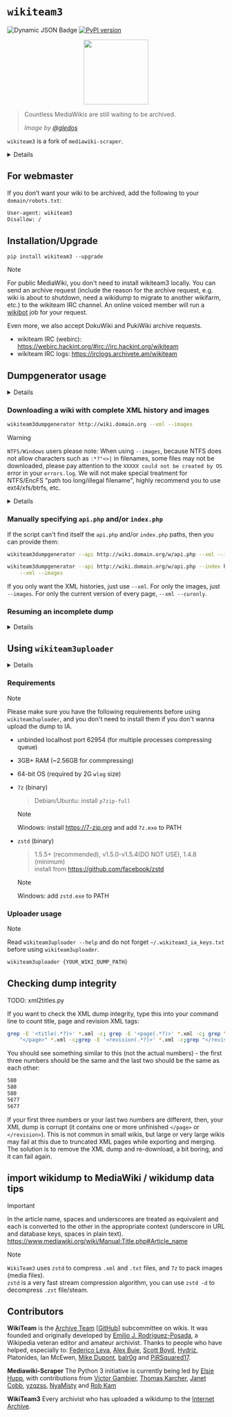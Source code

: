 # `wikiteam3`

![Dynamic JSON Badge](https://img.shields.io/badge/dynamic/json?url=https%3A%2F%2Farchive.org%2Fadvancedsearch.php%3Fq%3Dsubject%3Awikiteam3%26rows%3D1%26page%3D1%26output%3Djson&query=%24.response.numFound&label=WikiTeam3%20Dumps%40IA)
[![PyPI version](https://badge.fury.io/py/wikiteam3.svg)](https://badge.fury.io/py/wikiteam3)

<!-- !["MediaWikiArchive.png"](./MediaWikiArchive.png) -->
<div align=center><img width = "150" height ="150" src ="https://raw.githubusercontent.com/saveweb/wikiteam3/v4-main/MediaWikiArchive.png"/></div>

> Countless MediaWikis are still waiting to be archived.
>
> _Image by [@gledos](https://github.com/gledos/)_

`wikiteam3` is a fork of `mediawiki-scraper`.

<details>

## Why we fork mediawiki-scraper

Originally, mediawiki-scraper was named wikiteam3, but wikiteam upstream (py2 version) suggested that the name should be changed to avoid confusion with the original wikiteam.  
Half a year later, we didn't see any py3 porting progress in the original wikiteam, and mediawiki-scraper lacks "code" reviewers.  
So, we decided to break that suggestion, fork and named it back to wikiteam3, put the code here, and release it to pypi wildly.

Everything still under GPLv3 license.

</details>

## For webmaster

If you don’t want your wiki to be archived, add the following to your `domain/robots.txt`:

```robots.txt
User-agent: wikiteam3
Disallow: /
```


## Installation/Upgrade

```shell
pip install wikiteam3 --upgrade
```

>[!NOTE]
> For public MediaWiki, you don't need to install wikiteam3 locally. You can send an archive request (include the reason for the archive request, e.g. wiki is about to shutdown, need a wikidump to migrate to another wikifarm, etc.) to the wikiteam IRC channel. An online voiced member will run a [wikibot](https://github.com/DigitalDwagon/WikiBot) job for your request.
>
> Even more, we also accept DokuWiki and PukiWiki archive requests.
> 
> - wikiteam IRC (webirc): https://webirc.hackint.org/#irc://irc.hackint.org/wikiteam
> - wikiteam IRC logs: https://irclogs.archivete.am/wikiteam

## Dumpgenerator usage

<!-- DUMPER -->
<details>

```bash
usage: wikiteam3dumpgenerator [-h] [-v] [--cookies cookies.txt] [--delay 1.5]
                              [--retries 5] [--path PATH] [--resume] [--force]
                              [--user USER] [--pass PASSWORD]
                              [--http-user HTTP_USER]
                              [--http-pass HTTP_PASSWORD] [--insecure]
                              [--verbose] [--api_chunksize 50] [--api API]
                              [--index INDEX] [--index-check-threshold 0.80]
                              [--xml] [--curonly] [--xmlapiexport]
                              [--xmlrevisions] [--xmlrevisions_page]
                              [--namespaces 1,2,3] [--exnamespaces 1,2,3]
                              [--images] [--bypass-cdn-image-compression]
                              [--image-timestamp-interval 2019-01-02T01:36:06Z/2023-08-12T10:36:06Z]
                              [--ia-wbm-booster {0,1,2,3}]
                              [--assert-max-pages 123]
                              [--assert-max-edits 123]
                              [--assert-max-images 123]
                              [--assert-max-images-bytes 123]
                              [--get-wiki-engine] [--failfast] [--upload]
                              [-g UPLOADER_ARGS]
                              [wiki]

options:
  -h, --help            show this help message and exit
  -v, --version         show program's version number and exit
  --cookies cookies.txt
                        path to a cookies.txt file
  --delay 1.5           adds a delay (in seconds) [NOTE: most HTTP servers
                        have a 5s HTTP/1.1 keep-alive timeout, you should
                        consider it if you wanna reuse the connection]
  --retries 5           Maximum number of retries for
  --path PATH           path to store wiki dump at
  --resume              resumes previous incomplete dump (requires --path)
  --force               download it even if Wikimedia site or a recent dump
                        exists in the Internet Archive
  --user USER           Username if MediaWiki authentication is required.
  --pass PASSWORD       Password if MediaWiki authentication is required.
  --http-user HTTP_USER
                        Username if HTTP authentication is required.
  --http-pass HTTP_PASSWORD
                        Password if HTTP authentication is required.
  --insecure            Disable SSL certificate verification
  --verbose
  --api_chunksize 50    Chunk size for MediaWiki API (arvlimit, ailimit, etc.)

  wiki                  URL to wiki (e.g. http://wiki.domain.org), auto
                        detects API and index.php
  --api API             URL to API (e.g. http://wiki.domain.org/w/api.php)
  --index INDEX         URL to index.php (e.g.
                        http://wiki.domain.org/w/index.php), (not supported
                        with --images on newer(?) MediaWiki without --api)
  --index-check-threshold 0.80
                        pass index.php check if result is greater than (>)
                        this value (default: 0.80)

Data to download:
  What info download from the wiki

  --xml                 Export XML dump using Special:Export (index.php).
                        (supported with --curonly)
  --curonly             store only the latest revision of pages
  --xmlapiexport        Export XML dump using API:revisions instead of
                        Special:Export, use this when Special:Export fails and
                        xmlrevisions not supported. (supported with --curonly)
  --xmlrevisions        Export all revisions from an API generator
                        (API:Allrevisions). MediaWiki 1.27+ only. (not
                        supported with --curonly)
  --xmlrevisions_page   [[! Development only !]] Export all revisions from an
                        API generator, but query page by page MediaWiki 1.27+
                        only. (default: --curonly)
  --namespaces 1,2,3    comma-separated value of namespaces to include (all by
                        default)
  --exnamespaces 1,2,3  comma-separated value of namespaces to exclude
  --images              Generates an image dump

Image dump options:
  Options for image dump (--images)

  --bypass-cdn-image-compression
                        Bypass CDN image compression. (CloudFlare Polish,
                        etc.) [WARNING: This will increase CDN origin traffic,
                        and not effective for all HTTP Server/CDN, please
                        don't use this blindly.]
  --image-timestamp-interval 2019-01-02T01:36:06Z/2023-08-12T10:36:06Z
                        Only download images uploaded in the given time
                        interval. [format: ISO 8601 UTC interval] (only works
                        with api)
  --ia-wbm-booster {0,1,2,3}
                        Download images from Internet Archive Wayback Machine
                        if possible, reduce the bandwidth usage of the wiki.
                        [0: disabled (default), 1: use earliest snapshot, 2:
                        use latest snapshot, 3: the closest snapshot to the
                        image's upload time]

Assertions:
  What assertions to check before actually downloading, if any assertion
  fails, program will exit with exit code 45. [NOTE: This feature requires
  correct siteinfo API response from the wiki, and not working properly with
  some wikis. But it's useful for mass automated archiving, so you can
  schedule a re-run for HUGE wiki that may run out of your disk]

  --assert-max-pages 123
                        Maximum number of pages to download
  --assert-max-edits 123
                        Maximum number of edits to download
  --assert-max-images 123
                        Maximum number of images to download
  --assert-max-images-bytes 123
                        Maximum number of bytes to download for images [NOTE:
                        this assert happens after downloading images list]

Meta info:
  What meta info to retrieve from the wiki

  --get-wiki-engine     returns the wiki engine
  --failfast            [lack maintenance] Avoid resuming, discard failing
                        wikis quickly. Useful only for mass downloads.

wikiteam3uploader params:
  --upload              (run `wikiteam3uplaoder` for you) Upload wikidump to
                        Internet Archive after successfully dumped
  -g, --uploader-arg UPLOADER_ARGS
                        Arguments for uploader.

```
</details>

<!-- DUMPER -->

### Downloading a wiki with complete XML history and images

```bash
wikiteam3dumpgenerator http://wiki.domain.org --xml --images
```

>[!WARNING]
>
> `NTFS/Windows` users please note: When using `--images`, because NTFS does not allow characters such as `:*?"<>|` in filenames, some files may not be downloaded, please pay attention to the `XXXXX could not be created by OS` error in your `errors.log`.
> We will not make special treatment for NTFS/EncFS "path too long/illegal filename", highly recommend you to use ext4/xfs/btrfs, etc.
> <details>
> - Introducing the "illegal filename rename" mechanism will bring complexity. WikiTeam(python2) had this before, but it caused more problems, so it was removed in WikiTeam3.
> - It will cause confusion to the final user of wikidump (usually the Wiki site administrator).
> - NTFS is not suitable for large-scale image dump with millions of files in a single directory.(Windows background service will occasionally scan the whole disk, we think there should be no users using WIN/NTFS to do large-scale MediaWiki archive)
> - Using other file systems can solve all problems.
> </details>

### Manually specifying `api.php` and/or `index.php`

If the script can't find itself the `api.php` and/or `index.php` paths, then you can provide them:

```bash
wikiteam3dumpgenerator --api http://wiki.domain.org/w/api.php --xml --images
```

```bash
wikiteam3dumpgenerator --api http://wiki.domain.org/w/api.php --index http://wiki.domain.org/w/index.php \
    --xml --images
```

If you only want the XML histories, just use `--xml`. For only the images, just `--images`. For only the current version of every page, `--xml --curonly`.

### Resuming an incomplete dump

<details>

```bash
wikiteam3dumpgenerator \
    --api http://wiki.domain.org/w/api.php --xml --images --resume --path /path/to/incomplete-dump
```

In the above example, `--path` is only necessary if the download path (wikidump dir) is not the default.

>[!NOTE]
>
> en: When resuming an incomplete dump, the configuration in `config.json` will override the CLI parameters. (But not all CLI parameters will be ignored, check `config.json` for details)

`wikiteam3dumpgenerator` will also ask you if you want to resume if it finds an incomplete dump in the path where it is downloading.

</details>

## Using `wikiteam3uploader`

<!-- UPLOADER -->
<details>

```bash
usage:  Upload wikidump to the Internet Archive. [-h] [-kf KEYS_FILE]
                                                 [-c {opensource,test_collection,wikiteam}]
                                                 [--dry-run] [-u]
                                                 [--bin-zstd BIN_ZSTD]
                                                 [--zstd-level {17,18,19,20,21,22}]
                                                 [--rezstd]
                                                 [--rezstd-endpoint URL]
                                                 [--bin-7z BIN_7Z]
                                                 [--parallel]
                                                 wikidump_dir

positional arguments:
  wikidump_dir

options:
  -h, --help            show this help message and exit
  -kf, --keys_file KEYS_FILE
                        Path to the IA S3 keys file. (first line: access key,
                        second line: secret key) [default:
                        ~/.wikiteam3_ia_keys.txt]
  -c, --collection {opensource,test_collection,wikiteam}
  --dry-run             Dry run, do not upload anything.
  -u, --update          Update existing item. [!! not implemented yet !!]
  --bin-zstd BIN_ZSTD   Path to zstd binary. [default: zstd]
  --zstd-level {17,18,19,20,21,22}
                        Zstd compression level. [default: 17] If you have a
                        lot of RAM, recommend to use max level (22).
  --rezstd              [server-side recompression] Upload pre-compressed zstd
                        files to rezstd server for recompression with best
                        settings (which may eat 10GB+ RAM), then download
                        back. (This feature saves your lowend machine, lol)
  --rezstd-endpoint URL
                        Rezstd server endpoint. [default: http://pool-
                        rezstd.saveweb.org/rezstd/] (source code:
                        https://github.com/yzqzss/rezstd)
  --bin-7z BIN_7Z       Path to 7z binary. [default: 7z]
  --parallel            Parallelize compression tasks

```
</details>

<!-- UPLOADER -->

### Requirements

> [!NOTE]
>
> Please make sure you have the following requirements before using `wikiteam3uploader`, and you don't need to install them if you don't wanna upload the dump to IA.

- unbinded localhost port 62954 (for multiple processes compressing queue)
- 3GB+ RAM (~2.56GB for commpressing)
- 64-bit OS (required by 2G `wlog` size)

- `7z` (binary)
    > Debian/Ubuntu: install `p7zip-full`  

    > [!NOTE]
    >
    > Windows: install <https://7-zip.org> and add `7z.exe` to PATH
- `zstd` (binary)
    > 1.5.5+ (recommended), v1.5.0-v1.5.4(DO NOT USE), 1.4.8 (minimum)  
    > install from <https://github.com/facebook/zstd>  

    > [!NOTE]
    >
    > Windows: add `zstd.exe` to PATH

### Uploader usage

> [!NOTE]
>
> Read `wikiteam3uploader --help` and do not forget `~/.wikiteam3_ia_keys.txt` before using `wikiteam3uploader`.

```bash
wikiteam3uploader {YOUR_WIKI_DUMP_PATH}
```

## Checking dump integrity

TODO: xml2titles.py

If you want to check the XML dump integrity, type this into your command line to count title, page and revision XML tags:

```bash
grep -E '<title(.*?)>' *.xml -c; grep -E '<page(.*?)>' *.xml -c; grep \
    "</page>" *.xml -c;grep -E '<revision(.*?)>' *.xml -c;grep "</revision>" *.xml -c
```

You should see something similar to this (not the actual numbers) - the first three numbers should be the same and the last two should be the same as each other:

```bash
580
580
580
5677
5677
```

If your first three numbers or your last two numbers are different, then, your XML dump is corrupt (it contains one or more unfinished ```</page>``` or ```</revision>```). This is not common in small wikis, but large or very large wikis may fail at this due to truncated XML pages while exporting and merging. The solution is to remove the XML dump and re-download, a bit boring, and it can fail again.

## import wikidump to MediaWiki / wikidump data tips

> [!IMPORTANT]
>
> In the article name, spaces and underscores are treated as equivalent and each is converted to the other in the appropriate context (underscore in URL and database keys, spaces in plain text). <https://www.mediawiki.org/wiki/Manual:Title.php#Article_name>

> [!NOTE]
>
> `WikiTeam3` uses `zstd` to compress `.xml` and `.txt` files, and `7z` to pack images (media files).  
> `zstd` is a very fast stream compression algorithm, you can use `zstd -d` to decompress `.zst` file/steam.

## Contributors

**WikiTeam** is the [Archive Team](http://www.archiveteam.org) [[GitHub](https://github.com/ArchiveTeam)] subcommittee on wikis.
It was founded and originally developed by [Emilio J. Rodríguez-Posada](https://github.com/emijrp), a Wikipedia veteran editor and amateur archivist. Thanks to people who have helped, especially to: [Federico Leva](https://github.com/nemobis), [Alex Buie](https://github.com/ab2525), [Scott Boyd](http://www.sdboyd56.com), [Hydriz](https://github.com/Hydriz), Platonides, Ian McEwen, [Mike Dupont](https://github.com/h4ck3rm1k3), [balr0g](https://github.com/balr0g) and [PiRSquared17](https://github.com/PiRSquared17).

**Mediawiki-Scraper** The Python 3 initiative is currently being led by [Elsie Hupp](https://github.com/elsiehupp), with contributions from [Victor Gambier](https://github.com/vgambier), [Thomas Karcher](https://github.com/t-karcher), [Janet Cobb](https://github.com/randomnetcat), [yzqzss](https://github.com/yzqzss), [NyaMisty](https://github.com/NyaMisty) and [Rob Kam](https://github.com/robkam)

**WikiTeam3** Every archivist who has uploaded a wikidump to the [Internet Archive](https://archive.org/search?query=subject%3Awikiteam3).
